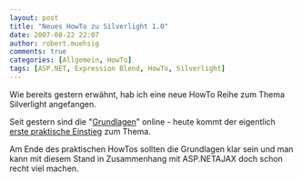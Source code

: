 ```yaml
---
layout: post
title: "Neues HowTo zu Silverlight 1.0"
date: 2007-08-22 22:07
author: robert.muehsig
comments: true
categories: [Allgemein, HowTo]
tags: [ASP.NET, Expression Blend, HowTo, Silverlight]
---
```

Wie bereits gestern erwähnt, hab ich eine neue HowTo Reihe zum Thema Silverlight angefangen.

Seit gestern sind die "<a href="http://code-inside.de/blog/artikel/howto-microsoft-silverlight-10-grundlagen/" title="Code-Inside.de: HowTo: Microsoft Silverlight 1.0 (Grundlagen)">Grundlagen</a>" online - heute kommt der eigentlich <a href="http://code-inside.de/blog/artikel/howto-microsoft-silverlight-10-praktischer-anfang/" title="Code-Inside.de: HowTo: Microsoft Silverlight 1.0 (Praktischer Anfang)">erste praktische Einstieg</a> zum Thema.

Am Ende des praktischen HowTos sollten die Grundlagen klar sein und man kann mit diesem Stand in Zusammenhang mit ASP.NETAJAX doch schon recht viel machen.
